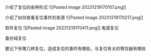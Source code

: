 介绍了复位的各种形式
![[Pasted image 20231219170107.png]]

介绍了如何查看复位事件的来源
![[Pasted image 20231219170217.png]]

软件复位
![[Pasted image 20231219170411.png]]
电源复位

备份域复位

要记下有哪几种复位，造成复位的事件有哪些，与复位有关的寄存器有哪些
